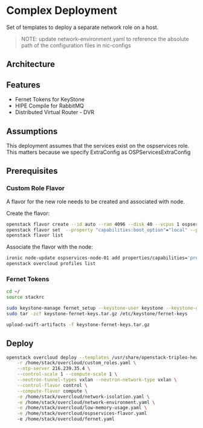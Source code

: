 # Complex Deployment
Set of templates to deploy a separate network role on a host.

>NOTE: update network-environment.yaml to reference the absolute path of the configuration files in nic-configs

## Architecture


## Features

* Fernet Tokens for KeyStone
* HIPE Compile for RabbitMQ
* Distributed Virtual Router - DVR


## Assumptions

This deployment assumes that the services exist on the ospservices role. This matters because we specify ExtraConfig as OSPServicesExtraConfig




## Prerequisites

### Custom Role Flavor
A flavor for the new role needs to be created and associated with node.

Create the flavor:
```bash
openstack flavor create --id auto --ram 4096 --disk 40 --vcpus 1 ospservices
openstack flavor set  --property "capabilities:boot_option"="local" --property "capabilities:profile"="ospservices" ospservices
openstack flavor list
```

Associate the flavor with the node:
```bash
ironic node-update ospservices-node-01 add properties/capabilities='profile:ospservices,boot_option:local'
openstack overcloud profiles list
```

### Fernet Tokens

```bash
cd ~/
source stackrc

sudo keystone-manage fernet_setup --keystone-user keystone --keystone-group keystone
sudo tar -zcf keystone-fernet-keys.tar.gz /etc/keystone/fernet-keys

upload-swift-artifacts -f keystone-fernet-keys.tar.gz
```


## Deploy

```bash
openstack overcloud deploy --templates /usr/share/openstack-tripleo-heat-templates \
    -r /home/stack/overcloud/custom_roles.yaml \
    --ntp-server 216.239.35.4 \
    --control-scale 1 --compute-scale 1 \
    --neutron-tunnel-types vxlan --neutron-network-type vxlan \
    --control-flavor control \
    --compute-flavor compute \
    -e /home/stack/overcloud/network-isolation.yaml \
    -e /home/stack/overcloud/network-environment.yaml \
    -e /home/stack/overcloud/low-memory-usage.yaml \
    -e /home/stack/overcloud/ospservices-flavor.yaml
    -e /home/stack/overcloud/fernet.yaml
```